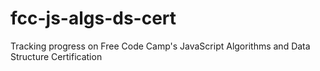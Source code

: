 # fcc-js-algs-ds-cert
Tracking progress on Free Code Camp's JavaScript Algorithms and Data Structure Certification
